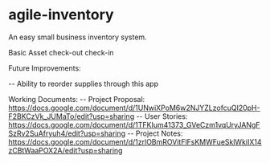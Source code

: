 # agile-inventory
An easy small business inventory system.

Basic Asset check-out check-in


Future Improvements:

 -- Ability to reorder supplies through this app


Working Documents:
	-- Project Proposal:  https://docs.google.com/document/d/1UNwiXPoM6w2NJYZLzofcuQI20pH-F2BKCzVk_JUMaTo/edit?usp=sharing
	-- User Stories: https://docs.google.com/document/d/1TFKIum41373_GVeCzm1vqUryJANgFSzRv2SuAfryuh4/edit?usp=sharing
	-- Project Notes: https://docs.google.com/document/d/1zrlOBmROVitFlFsKMWFueSklWkiIX14zCBtWaaPOX2A/edit?usp=sharing

